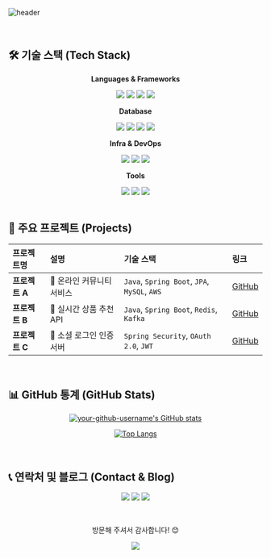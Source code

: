 
![header](https://capsule-render.vercel.app/api?type=waving&color=gradient&height=360&text=%EC%95%88%EB%85%95%ED%95%98%EC%84%B8%EC%9A%94+%EC%84%9C%ED%9D%AC%EC%88%98%EC%9E%85%EB%8B%88%EB%8B%A4&fontSize=60&fontAlign=50&fontAlignY=50&desc=%EB%B0%B1%EC%97%94%EB%93%9C+%EB%8F%84%EC%A0%84+%EC%A4%91..&descSize=20&descAlign=50&descAlignY=60)

<br>

## 🛠️ 기술 스택 (Tech Stack)

<div align="center">
  <p><strong>Languages & Frameworks</strong></p>
  <img src="https://img.shields.io/badge/Java-007396?style=for-the-badge&logo=java&logoColor=white"/>
  <img src="https://img.shields.io/badge/Spring_Boot-6DB33F?style=for-the-badge&logo=spring-boot&logoColor=white"/>
  <img src="https://img.shields.io/badge/Spring_Security-6DB33F?style=for-the-badge&logo=spring-security&logoColor=white"/>
  <img src="https://img.shields.io/badge/JPA(Hibernate)-59666C?style=for-the-badge&logo=hibernate&logoColor=white"/>
  
  <p><strong>Database</strong></p>
  <img src="https://img.shields.io/badge/MySQL-4479A1?style=for-the-badge&logo=mysql&logoColor=white"/>
  <img src="https://img.shields.io/badge/MariaDB-003545?style=for-the-badge&logo=mariadb&logoColor=white"/>
  <img src="https://img.shields.io/badge/PostgreSQL-4169E1?style=for-the-badge&logo=postgresql&logoColor=white"/>
  <img src="https://img.shields.io/badge/Redis-DC382D?style=for-the-badge&logo=redis&logoColor=white"/>
  
  <p><strong>Infra & DevOps</strong></p>
  <img src="https://img.shields.io/badge/Amazon_AWS-232F3E?style=for-the-badge&logo=amazon-aws&logoColor=white"/>
  <img src="https://img.shields.io/badge/Docker-2496ED?style=for-the-badge&logo=docker&logoColor=white"/>
  <img src="https://img.shields.io/badge/Nginx-009639?style=for-the-badge&logo=nginx&logoColor=white"/>
  
  <p><strong>Tools</strong></p>
  <img src="https://img.shields.io/badge/Git-F05032?style=for-the-badge&logo=git&logoColor=white"/>
  <img src="https://img.shields.io/badge/GitHub-181717?style=for-the-badge&logo=github&logoColor=white"/>
  <img src="https://img.shields.io/badge/IntelliJ_IDEA-000000?style=for-the-badge&logo=intellij-idea&logoColor=white"/>
</div>

<br>

## 🚀 주요 프로젝트 (Projects)

| 프로젝트명 | 설명 | 기술 스택 | 링크 |
| :--- | :--- | :--- | :--- |
| **프로젝트 A** | 📝 온라인 커뮤니티 서비스 | `Java`, `Spring Boot`, `JPA`, `MySQL`, `AWS` | [GitHub](https://github.com/your-github-username/project-a) |
| **프로젝트 B** | 🛒 실시간 상품 추천 API | `Java`, `Spring Boot`, `Redis`, `Kafka` | [GitHub](https://github.com/your-github-username/project-b) |
| **프로젝트 C** | 🔐 소셜 로그인 인증 서버 | `Spring Security`, `OAuth 2.0`, `JWT` | [GitHub](https://github.com/your-github-username/project-c) |

<br>

## 📊 GitHub 통계 (GitHub Stats)

<div align="center">

[![your-github-username's GitHub stats](https://github-readme-stats.vercel.app/api?username=your-github-username&show_icons=true&theme=radical)](https://github.com/anuraghazra/github-readme-stats)
  
[![Top Langs](https://github-readme-stats.vercel.app/api/top-langs/?username=your-github-username&layout=compact&theme=radical)](https://github.com/anuraghazra/github-readme-stats)
  
</div>

<br>

## 📞 연락처 및 블로그 (Contact & Blog)

<div align="center">

<a href="mailto:your-email@example.com"><img src="https://img.shields.io/badge/Email-D14836?style=for-the-badge&logo=gmail&logoColor=white"/></a>
<a href="https://your-blog.tistory.com"><img src="https://img.shields.io/badge/Tistory-000000?style=for-the-badge&logo=tistory&logoColor=white"/></a>
<a href="https://velog.io/@your-velog-id"><img src="https://img.shields.io/badge/Velog-20C997?style=for-the-badge&logo=velog&logoColor=white"/></a>

</div>

<br>

<div align="center">
  
<p>방문해 주셔서 감사합니다! 😊</p>

<!-- 방문자 수 카운터 -->
<p><img src="https://hits.seeyoufarm.com/api/count/incr/badge.svg?url=https%3A%2F%2Fgithub.com%2Fyour-github-username&count_bg=%2379C83D&title_bg=%23555555&icon=&icon_color=%23E7E7E7&title=visitors&edge_flat=false"/></p>
  
</div>
